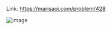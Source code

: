 Link: https://marisaoj.com/problem/428

![image](https://github.com/user-attachments/assets/4e9203be-25b6-444c-a300-00e40a026f65)

